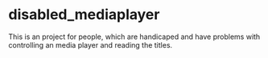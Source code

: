 # disabled_mediaplayer
This is an project for people, which are handicaped and have problems with controlling an media player and reading the titles.
